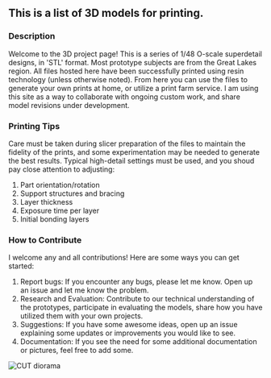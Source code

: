 ## This is a list of 3D models for printing.

### Description

Welcome to the 3D project page!  This is a series of 1/48 O-scale superdetail designs, in 'STL' format.  Most prototype subjects are from the Great Lakes region.  All files hosted here have been successfully printed using resin technology (unless otherwise noted).  From here you can use the files to generate your own prints at home, or utilize a print farm service.  I am using this site as a way to collaborate with ongoing custom work, and share model revisions under development.

### Printing Tips

Care must be taken during slicer preparation of the files to maintain the fidelity of the prints, and some experimentation may be needed to generate the best results.  Typical high-detail settings must be used, and you shoud pay close attention to adjusting:
  1. Part orientation/rotation
  2. Support structures and bracing
  3. Layer thickness
  4. Exposure time per layer
  5. Initial bonding layers

### How to Contribute

I welcome any and all contributions!  Here are some ways you can get started:
  1. Report bugs: If you encounter any bugs, please let me know. Open up an issue and let me know the problem.
  2. Research and Evaluation: Contribute to our technical understanding of the prototypes, participate in evaluating the models, share how you have utilized them with your own projects.
  3. Suggestions: If you have some awesome ideas, open up an issue explaining some updates or improvements you would like to see.
  4. Documentation: If you see the need for some additional documentation or pictures, feel free to add some.

![CUT diorama](https://github.com/user-attachments/assets/c80e7d03-5e89-485e-8fa2-9adb17f3f2bd)
